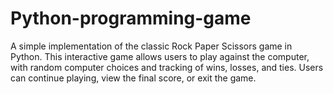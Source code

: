 # Python-programming-game
A simple implementation of the classic Rock Paper Scissors game in Python. This interactive game allows users to play against the computer, with random computer choices and tracking of wins, losses, and ties. Users can continue playing, view the final score, or exit the game.
